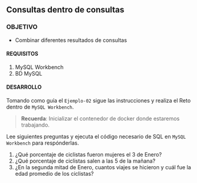 ## Consultas dentro de consultas

### OBJETIVO 
 - Combinar diferentes resultados de consultas

#### REQUISITOS 
1. MySQL Workbench
2. BD MySQL

#### DESARROLLO

Tomando como guía el `Ejemplo-02` sigue las instrucciones y realiza el Reto dentro de `MySQL Workbench`.

> **Recuerda**: Inicializar el contenedor de docker donde estaremos trabajando.  

Lee siguientes preguntas y ejecuta el código necesario de SQL en `MySQL Workbench` para respónderlas. 

1. ¿Qué porcentaje de ciclistas fueron mujeres el 3 de Enero?
2. ¿Qué porcentaje de ciclistas salen a las 5 de la mañana?
3. ¿En la segunda mitad de Enero, cuantos viajes se hicieron y cuál fue la edad promedio de los ciclistas?

